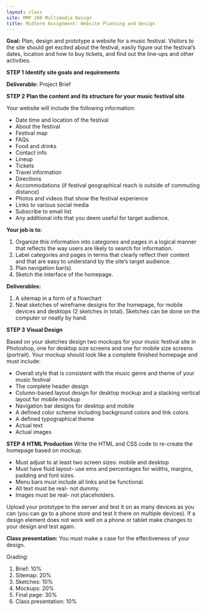 ```yaml
---
layout: class
site: MMP 200 Multimedia Design
title: Midterm Assignment: Website Planning and Design
---
```


**Goal:** Plan, design and prototype a website for a music festival. Visitors to the site should get excited about the festival, easily figure out the festival’s dates, location and how to buy tickets, and find out the line-ups and other activities.

**STEP 1**
**Identify site goals and requirements**

**Deliverable:** Project Brief

**STEP 2**
**Plan the content and its structure for your music festival site**

Your website will include the following information:
- Date time and location of the festival
- About the festival
- Festival map
- FAQs
- Food and drinks
- Contact info
- Lineup
- Tickets
- Travel information
- Directions
- Accommodations (if festival geographical reach is outside of commuting distance)
- Photos and videos that show the festival experience
- Links to various social media
- Subscribe to email list
- Any additional info that you deem useful for target audience.

**Your job is to:**
1. Organize this information into categories and pages in a logical manner that reflects the way users are likely to search for information.
2. Label categories and pages in terms that clearly reflect their content and that are easy to understand by the site’s target audience.
3. Plan navigation bar(s).
4. Sketch the interface of the homepage.

**Deliverables:**
1. A sitemap in a form of a flowchart
2. Neat sketches of wireframe designs for the homepage, for mobile devices and desktops (2 sketches in total). Sketches can be done on the computer or neatly by hand.

**STEP 3**
**Visual Design**

Based on your sketches design two mockups for your music festival site in Photoshop, one for desktop size screens and one for mobile size screens (portrait). Your mockup should look like a complete finished homepage and must include:
- Overall style that is consistent with the music genre and theme of your music festival
- The complete header design
- Column-based layout design for desktop mockup and a stacking vertical layout for mobile mockup
- Navigation bar designs for desktop and mobile
- A defined color scheme including background colors and link colors
- A defined typographical theme
- Actual text
- Actual images

**STEP 4**
**HTML Production**
Write the HTML and CSS code to re-create the homepage based on mockup.
- Must adjust to at least two screen sizes: mobile and desktop
- Must have fluid layout- use ems and percentages for widths, margins, padding and font sizes.
- Menu bars must include all links and be functional.
- All text must be real- not dummy. 
- Images must be real- not placeholders.

Upload your prototype to the server and test it on as many devices as you can (you can go to a phone store and test it there on multiple devices). If a design element does not work well on a phone or tablet make changes to your design and test again.

**Class presentation:** You must make a case for the effectiveness of your design.

Grading:
1.	Brief: 10%
2.	Sitemap: 20%
3.	Sketches: 10%
4.	Mockups: 20%
5.	Final page: 30%
6.	Class presentation: 10%
